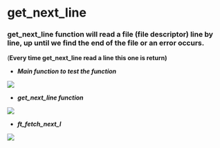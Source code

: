 # get_next_line

### get_next_line function will read a file (file descriptor) line by line, up until we find the end of the file or an error occurs.

(**Every time get_next_line read a line this one is return)**

- ***Main function to test the function***

![](https://s3.us-west-2.amazonaws.com/secure.notion-static.com/7877bd3d-a2b9-4616-9247-eddbc5269b73/Untitled_Diagram-Main.jpg?X-Amz-Algorithm=AWS4-HMAC-SHA256&X-Amz-Content-Sha256=UNSIGNED-PAYLOAD&X-Amz-Credential=AKIAT73L2G45EIPT3X45%2F20211212%2Fus-west-2%2Fs3%2Faws4_request&X-Amz-Date=20211212T191235Z&X-Amz-Expires=86400&X-Amz-Signature=a107ca99f5b84d6831f74ec2a19d5a7bb4debf1060d2be7f95e25f2196bb65dd&X-Amz-SignedHeaders=host&response-content-disposition=filename%20%3D%22Untitled%2520Diagram-Main.jpg%22&x-id=GetObject)

- ***get_next_line function***

![](https://s3.us-west-2.amazonaws.com/secure.notion-static.com/099954fe-157f-4b85-a8f7-9c9de8556aee/Untitled_Diagram-get_next_line_%281%29.jpg?X-Amz-Algorithm=AWS4-HMAC-SHA256&X-Amz-Content-Sha256=UNSIGNED-PAYLOAD&X-Amz-Credential=AKIAT73L2G45EIPT3X45%2F20211212%2Fus-west-2%2Fs3%2Faws4_request&X-Amz-Date=20211212T191346Z&X-Amz-Expires=86400&X-Amz-Signature=ec0cc5771b54af9cd2406074c645b7679a59355fe1a66844975dc1dd6be36639&X-Amz-SignedHeaders=host&response-content-disposition=filename%20%3D%22Untitled%2520Diagram-get_next_line%2520%281%29.jpg%22&x-id=GetObject)

- ***ft_fetch_next_l***
    
![](https://s3.us-west-2.amazonaws.com/secure.notion-static.com/6e4c96e1-bd60-4a84-a754-ec333153b770/Untitled_Diagram-ft_fetch_next_l.jpg?X-Amz-Algorithm=AWS4-HMAC-SHA256&X-Amz-Content-Sha256=UNSIGNED-PAYLOAD&X-Amz-Credential=AKIAT73L2G45EIPT3X45%2F20211212%2Fus-west-2%2Fs3%2Faws4_request&X-Amz-Date=20211212T191927Z&X-Amz-Expires=86400&X-Amz-Signature=452b574a8df8880d101f10067cf4fe3955555c572cac4c7337a3687738620f00&X-Amz-SignedHeaders=host&response-content-disposition=filename%20%3D%22Untitled%2520Diagram-ft_fetch_next_l.jpg%22&x-id=GetObject)
